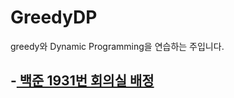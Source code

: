 # GreedyDP
greedy와 Dynamic Programming을 연습하는 주입니다.

-<a href="https://acmicpc.net/problem/1931"> 백준 1931번 회의실 배정 </a>
-

